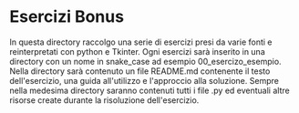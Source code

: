 # Esercizi Bonus

In questa directory raccolgo una serie di esercizi presi da varie fonti e reinterpretati con python e Tkinter.
Ogni esercizi sarà inserito in una directory con un nome in snake_case ad esempio 00_esercizo_esempio. 
Nella directory sarà contenuto un file README.md contenente il testo dell'esercizio, una guida all'utilizzo e l'approccio alla soluzione.
Sempre nella medesima directory saranno contenuti tutti i file .py ed eventuali altre risorse create durante la risoluzione dell'esercizio. 
